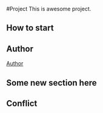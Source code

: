 #Project
This is awesome project.
## How to start
## Author

[Author](author.md)

## Some new section here
## Conflict 

